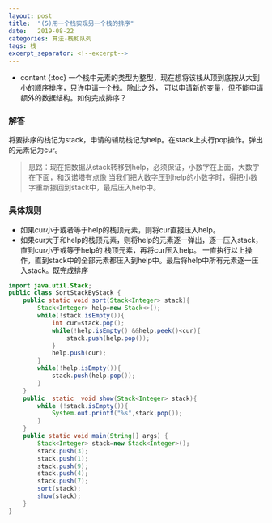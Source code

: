 ```yaml
---
layout: post
title:  "(5)用一个栈实现另一个栈的排序"
date:   2019-08-22 
categories: 算法-栈和队列
tags: 栈
excerpt_separator: <!--excerpt-->
---
```


* content
{:toc}
一个栈中元素的类型为整型，现在想将该栈从顶到底按从大到小的顺序排序，只许申请一个栈。除此之外，
可以申请新的变量，但不能申请额外的数据结构。如何完成排序？
<!--excerpt-->  

### 解答
将要排序的栈记为stack，申请的辅助栈记为help。在stack上执行pop操作。弹出的元素记为cur。
> 思路：现在把数据从stack转移到help，必须保证，小数字在上面，大数字在下面，和汉诺塔有点像
当我们把大数字压到help的小数字时，得把小数字重新挪回到stack中，最后压入help中。

### 具体规则
+ 如果cur小于或者等于help的栈顶元素，则将cur直接压入help。
+ 如果cur大于和help的栈顶元素，则将help的元素逐一弹出，逐一压入stack，直到cur小于或等于help的
栈顶元素，再将cur压入help。
一直执行以上操作，直到stack中的全部元素都压入到help中。最后将help中所有元素逐一压入stack。既完成排序

``` java
import java.util.Stack;
public class SortStackByStack {
    public static void sort(Stack<Integer> stack){
        Stack<Integer> help=new Stack<>();
        while(!stack.isEmpty()){
            int cur=stack.pop();
            while(!help.isEmpty() &&help.peek()<cur){
                stack.push(help.pop());
            }
            help.push(cur);
        }
        while(!help.isEmpty()){
            stack.push(help.pop());
        }
    }
    public  static  void show(Stack<Integer> stack){
        while (!stack.isEmpty()){
            System.out.printf("%s",stack.pop());
        }
    }
    public static void main(String[] args) {
        Stack<Integer> stack=new Stack<Integer>();
        stack.push(3);
        stack.push(1);
        stack.push(9);
        stack.push(4);
        stack.push(7);
        sort(stack);
        show(stack);
    }
}

```
